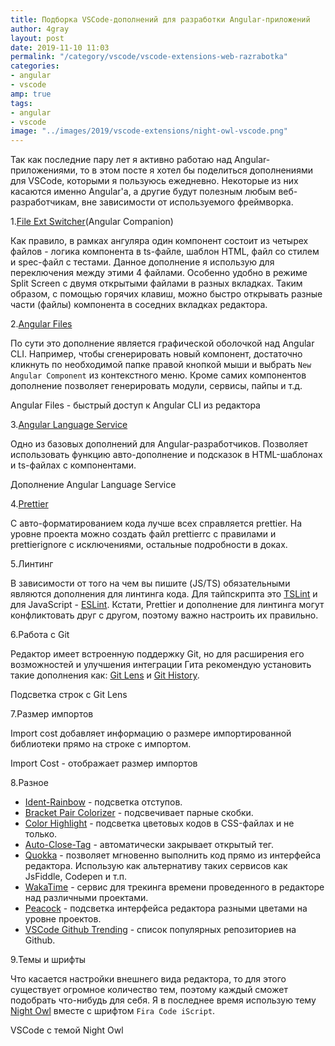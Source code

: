 ```yaml
---
title: Подборка VSCode-дополнений для разработки Angular-приложений
author: 4gray
layout: post
date: 2019-11-10 11:03
permalink: "/category/vscode/vscode-extensions-web-razrabotka"
categories:
- angular
- vscode
amp: true
tags: 
- angular
- vscode
image: "../images/2019/vscode-extensions/night-owl-vscode.png"
---
```


Так как последние пару лет я активно работаю над Angular-приложениями, то в этом посте я хотел бы поделиться дополнениями для VSCode, которыми я пользуюсь ежедневно. Некоторые из них касаются именно Angular'a, а другие будут полезным любым веб-разработчикам, вне зависимости от используемого фреймворка. 

1.[File Ext Switcher](https://marketplace.visualstudio.com/items?itemName=JohannesRudolph.file-ext-switcher)(Angular Companion)

Как правило, в рамках ангуляра один компонент состоит из четырех файлов - логика компонента в ts-файле, шаблон HTML, файл со стилем и spec-файл с тестами. Данное дополнение я использую для переключения между этими 4 файлами. Особенно удобно в режиме Split Screen с двумя открытыми файлами в разных вкладках. Таким образом, с помощью горячих клавиш, можно быстро открывать разные части (файлы) компонента в соседних вкладках редактора.

2.[Angular Files](https://marketplace.visualstudio.com/items?itemName=alexiv.vscode-angular2-files)

По сути это дополнение является графической оболочкой над Angular CLI. Например, чтобы сгенерировать новый компонент, достаточно кликнуть по необходимой папке правой кнопкой мыши и выбрать `New Angular Component` из контекстного меню. Кроме самих компонентов дополнение позволяет генерировать модули, сервисы, пайпы и т.д.

<div class="center-image">
    <amp-img src="https://user-images.githubusercontent.com/1618071/38100803-0bb64a90-3387-11e8-80c9-b5c5883bfb38.gif" alt="Angular Files - быстрый доступ к Angular CLI из редактора" title="Angular Files - быстрый доступ к Angular CLI из редактора" width="850" height="504" layout="responsive"></amp-img>
    <figcaption>Angular Files - быстрый доступ к Angular CLI из редактора</figcaption>
</div>

3.[Angular Language Service](https://marketplace.visualstudio.com/items?itemName=Angular.ng-template)

Одно из базовых дополнений для Angular-разработчиков. Позволяет использовать функцию авто-дополнение и подсказок в HTML-шаблонах и ts-файлах с компонентами.

<div class="center-image">
    <amp-img src="https://github.com/angular/vscode-ng-language-service/raw/master/demo.gif" alt="Дополнение Angular Language Service" title="Дополнение Angular Language Service" width="850" height="444" layout="responsive"></amp-img>
    <figcaption>Дополнение Angular Language Service</figcaption>
</div>

4.[Prettier](https://marketplace.visualstudio.com/items?itemName=esbenp.prettier-vscode)

С авто-форматированием кода лучше всех справляется prettier. На уровне проекта можно создать файл prettierrc с правилами и prettierignore с исключениями, остальные подробности в доках.

5.Линтинг
   
В зависимости от того на чем вы пишите (JS/TS) обязательными являются дополнения для линтинга кода. 
Для тайпскрипта это [TSLint](https://marketplace.visualstudio.com/items?itemName=ms-vscode.vscode-typescript-tslint-plugin) и для JavaScript - [ESLint](https://marketplace.visualstudio.com/items?itemName=dbaeumer.vscode-eslint). 
Кстати, Prettier и дополнение для линтинга могут конфликтовать друг с другом, поэтому важно настроить их правильно.

6.Работа с Git

Редактор имеет встроенную поддержку Git, но для расширения его возможностей и улучшения интеграции Гита рекомендую установить такие дополнения как: [Git Lens](https://marketplace.visualstudio.com/items?itemName=eamodio.gitlens) и [Git History](https://marketplace.visualstudio.com/items?itemName=donjayamanne.githistory).

<div class="center-image">
    <amp-img src="https://raw.githubusercontent.com/eamodio/vscode-gitlens/master/images/docs/gitlens-preview.gif" alt="Дополнение Git Lens" width="711" height="587" layout="responsive"></amp-img>
    <figcaption>Подсветка строк с Git Lens</figcaption>
</div>

7.Размер импортов

Import cost добавляет информацию о размере импортированной библиотеки прямо на строке с импортом.

<div class="center-image">
    <amp-img src="https://file-wkbcnlcvbn.now.sh/import-cost.gif" alt="Import Cost - отображает размер импортов" title="Import Cost - отображает размер импортов" width="800" height="139" layout="responsive"></amp-img>
    <figcaption>Import Cost - отображает размер импортов</figcaption>
</div>

8.Разное

* [Ident-Rainbow](https://marketplace.visualstudio.com/items?itemName=oderwat.indent-rainbow) - подсветка отступов.
* [Bracket Pair Colorizer](https://marketplace.visualstudio.com/items?itemName=CoenraadS.bracket-pair-colorizer) - подсвечивает парные скобки.
* [Color Highlight](https://marketplace.visualstudio.com/items?itemName=naumovs.color-highlight) - подсветка цветовых кодов в CSS-файлах и не только.
* [Auto-Close-Tag](https://marketplace.visualstudio.com/items?itemName=formulahendry.auto-close-tag) - автоматически закрывает открытый тег.
* [Quokka](https://marketplace.visualstudio.com/items?itemName=WallabyJs.quokka-vscode) - позволяет мгновенно выполнить код прямо из интерфейса редактора. Использую как альтернативу таких сервисов как JsFiddle, Codepen и т.п.
* [WakaTime](https://marketplace.visualstudio.com/items?itemName=WakaTime.vscode-wakatime) - сервис для трекинга времени проведенного в редакторе над различными проектами.
* [Peacock](https://artslab.info/vscode/raznie-zveta-dlya-vscode-projektov-peacock) - подсветка интерфейса редактора разными цветами на уровне проектов.
* [VSCode Github Trending](https://marketplace.visualstudio.com/items?itemName=4gray.vsc-github-trending) - список популярных репозиториев на Github.

9.Темы и шрифты

Что касается настройки внешнего вида редактора, то для этого существует огромное количество тем, поэтому каждый сможет подобрать что-нибудь для себя. 
Я в последнее время использую тему [Night Owl](https://marketplace.visualstudio.com/items?itemName=sdras.night-owl) вместе с шрифтом `Fira Code iScript`. 

<div class="center-image">
    <amp-img src="https://artslab.info/images/2019/vscode-extensions/night-owl-vscode.png" alt="VSCode с темой Night Owl" title="VSCode с темой Night Owl" width="850" height="527" layout="responsive"></amp-img>
    <figcaption>VSCode с темой Night Owl</figcaption>
</div>
